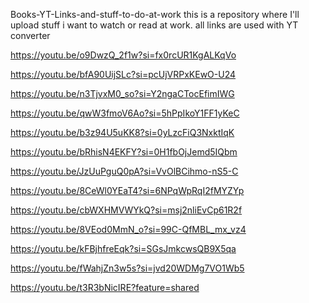 Books-YT-Links-and-stuff-to-do-at-work
this is a repository where I'll upload stuff i want to watch or read at work. all links are used with YT converter

https://youtu.be/o9DwzQ_2f1w?si=fx0rcUR1KgALKqVo

https://youtu.be/bfA90UijSLc?si=pcUjVRPxKEwO-U24

https://youtu.be/n3TjvxM0_so?si=Y2ngaCTocEfimIWG

https://youtu.be/qwW3fmoV6Ao?si=5hPpIkoY1FF1yKeC

https://youtu.be/b3z94U5uKK8?si=0yLzcFiQ3NxktIqK

https://youtu.be/bRhisN4EKFY?si=0H1fbOjJemd5IQbm

https://youtu.be/JzUuPguQ0pA?si=VvOlBCihmo-nS5-C

https://youtu.be/8CeWl0YEaT4?si=6NPqWpRqI2fMYZYp

https://youtu.be/cbWXHMVWYkQ?si=msj2nliEvCp61R2f

https://youtu.be/8VEod0MmN_o?si=99C-QfMBL_mx_vz4

https://youtu.be/kFBjhfreEqk?si=SGsJmkcwsQB9X5qa

https://youtu.be/fWahjZn3w5s?si=jvd20WDMg7VO1Wb5

https://youtu.be/t3R3bNicIRE?feature=shared
